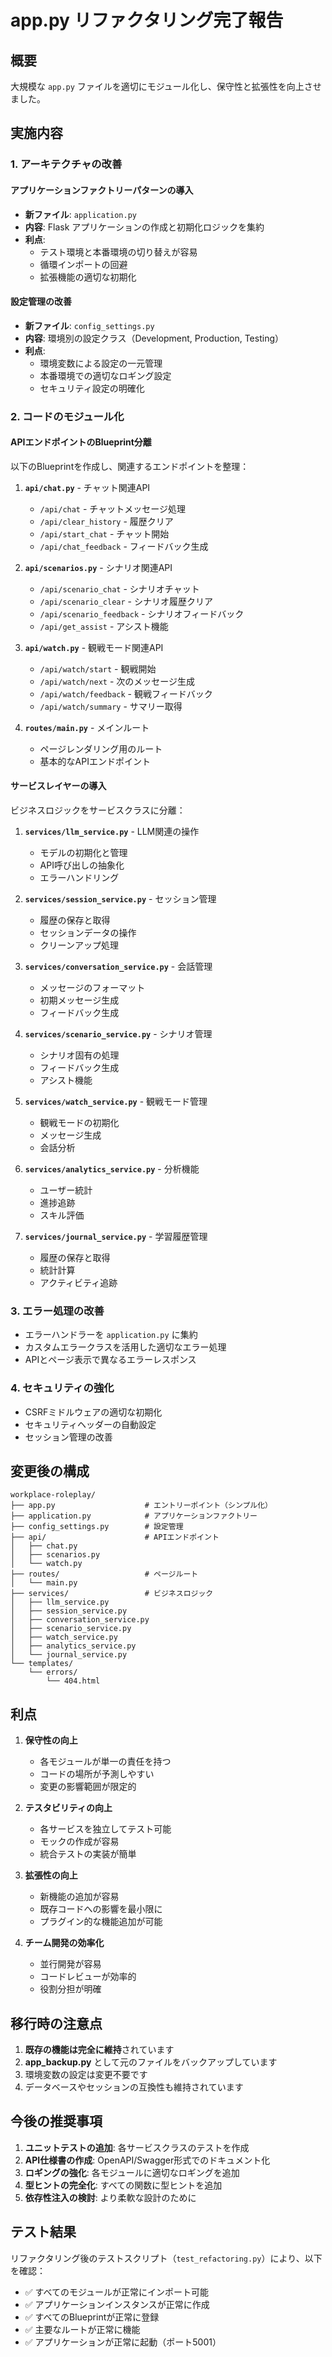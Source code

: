 # app.py リファクタリング完了報告

## 概要
大規模な `app.py` ファイルを適切にモジュール化し、保守性と拡張性を向上させました。

## 実施内容

### 1. アーキテクチャの改善

#### アプリケーションファクトリーパターンの導入
- **新ファイル**: `application.py`
- **内容**: Flask アプリケーションの作成と初期化ロジックを集約
- **利点**: 
  - テスト環境と本番環境の切り替えが容易
  - 循環インポートの回避
  - 拡張機能の適切な初期化

#### 設定管理の改善
- **新ファイル**: `config_settings.py`
- **内容**: 環境別の設定クラス（Development, Production, Testing）
- **利点**:
  - 環境変数による設定の一元管理
  - 本番環境での適切なロギング設定
  - セキュリティ設定の明確化

### 2. コードのモジュール化

#### APIエンドポイントのBlueprint分離
以下のBlueprintを作成し、関連するエンドポイントを整理：

1. **`api/chat.py`** - チャット関連API
   - `/api/chat` - チャットメッセージ処理
   - `/api/clear_history` - 履歴クリア
   - `/api/start_chat` - チャット開始
   - `/api/chat_feedback` - フィードバック生成

2. **`api/scenarios.py`** - シナリオ関連API
   - `/api/scenario_chat` - シナリオチャット
   - `/api/scenario_clear` - シナリオ履歴クリア
   - `/api/scenario_feedback` - シナリオフィードバック
   - `/api/get_assist` - アシスト機能

3. **`api/watch.py`** - 観戦モード関連API
   - `/api/watch/start` - 観戦開始
   - `/api/watch/next` - 次のメッセージ生成
   - `/api/watch/feedback` - 観戦フィードバック
   - `/api/watch/summary` - サマリー取得

4. **`routes/main.py`** - メインルート
   - ページレンダリング用のルート
   - 基本的なAPIエンドポイント

#### サービスレイヤーの導入
ビジネスロジックをサービスクラスに分離：

1. **`services/llm_service.py`** - LLM関連の操作
   - モデルの初期化と管理
   - API呼び出しの抽象化
   - エラーハンドリング

2. **`services/session_service.py`** - セッション管理
   - 履歴の保存と取得
   - セッションデータの操作
   - クリーンアップ処理

3. **`services/conversation_service.py`** - 会話管理
   - メッセージのフォーマット
   - 初期メッセージ生成
   - フィードバック生成

4. **`services/scenario_service.py`** - シナリオ管理
   - シナリオ固有の処理
   - フィードバック生成
   - アシスト機能

5. **`services/watch_service.py`** - 観戦モード管理
   - 観戦モードの初期化
   - メッセージ生成
   - 会話分析

6. **`services/analytics_service.py`** - 分析機能
   - ユーザー統計
   - 進捗追跡
   - スキル評価

7. **`services/journal_service.py`** - 学習履歴管理
   - 履歴の保存と取得
   - 統計計算
   - アクティビティ追跡

### 3. エラー処理の改善

- エラーハンドラーを `application.py` に集約
- カスタムエラークラスを活用した適切なエラー処理
- APIとページ表示で異なるエラーレスポンス

### 4. セキュリティの強化

- CSRFミドルウェアの適切な初期化
- セキュリティヘッダーの自動設定
- セッション管理の改善

## 変更後の構成

```
workplace-roleplay/
├── app.py                    # エントリーポイント（シンプル化）
├── application.py            # アプリケーションファクトリー
├── config_settings.py        # 設定管理
├── api/                      # APIエンドポイント
│   ├── chat.py
│   ├── scenarios.py
│   └── watch.py
├── routes/                   # ページルート
│   └── main.py
├── services/                 # ビジネスロジック
│   ├── llm_service.py
│   ├── session_service.py
│   ├── conversation_service.py
│   ├── scenario_service.py
│   ├── watch_service.py
│   ├── analytics_service.py
│   └── journal_service.py
└── templates/
    └── errors/
        └── 404.html

```

## 利点

1. **保守性の向上**
   - 各モジュールが単一の責任を持つ
   - コードの場所が予測しやすい
   - 変更の影響範囲が限定的

2. **テスタビリティの向上**
   - 各サービスを独立してテスト可能
   - モックの作成が容易
   - 統合テストの実装が簡単

3. **拡張性の向上**
   - 新機能の追加が容易
   - 既存コードへの影響を最小限に
   - プラグイン的な機能追加が可能

4. **チーム開発の効率化**
   - 並行開発が容易
   - コードレビューが効率的
   - 役割分担が明確

## 移行時の注意点

1. **既存の機能は完全に維持**されています
2. **app_backup.py** として元のファイルをバックアップしています
3. 環境変数の設定は変更不要です
4. データベースやセッションの互換性も維持されています

## 今後の推奨事項

1. **ユニットテストの追加**: 各サービスクラスのテストを作成
2. **API仕様書の作成**: OpenAPI/Swagger形式でのドキュメント化
3. **ロギングの強化**: 各モジュールに適切なロギングを追加
4. **型ヒントの完全化**: すべての関数に型ヒントを追加
5. **依存性注入の検討**: より柔軟な設計のために

## テスト結果

リファクタリング後のテストスクリプト（`test_refactoring.py`）により、以下を確認：
- ✅ すべてのモジュールが正常にインポート可能
- ✅ アプリケーションインスタンスが正常に作成
- ✅ すべてのBlueprintが正常に登録
- ✅ 主要なルートが正常に機能
- ✅ アプリケーションが正常に起動（ポート5001）